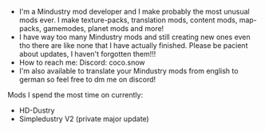 - I'm a Mindustry mod developer and I make probably the most unusual mods ever. I make texture-packs, translation mods, content mods, map-packs, gamemodes, planet mods and more!
- I have way too many Mindustry mods and still creating new ones even tho there are like none that I have actually finished. Please be pacient about updates, I haven't forgotten them!!!
- How to reach me: Discord: coco.snow
- I'm also available to translate your Mindustry mods from english to german so feel free to dm me on discord!

Mods I spend the most time on currently:
- HD-Dustry
- Simpledustry V2 (private major update)
